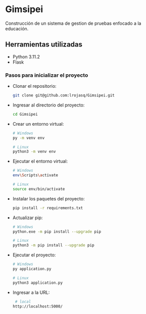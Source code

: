 # Gimsipei
 Construcción de un sistema de gestion de pruebas enfocado a la educación.

## Herramientas utilizadas
* Python 3.11.2
* Flask

### Pasos para inicializar el proyecto ###
* Clonar el repositorio:
    ```bash
    git clone git@github.com:lrojasq/Gimsipei.git
    ```
* Ingresar al directorio del proyecto:
    ```bash
    cd Gimsipei
    ```
* Crear un entorno virtual:
    ```bash
    # Windows
    py -m venv env
  
    # Linux
    python3 -m venv env
    ```
* Ejecutar el entorno virtual:
    ```bash
    # Windows
    env\Scripts\activate

    # Linux
    source env/bin/activate
    ```
* Instalar los paquetes del proyecto:
    ```bash
    pip install -r requirements.txt
    ```
* Actualizar pip:
    ```bash
    # Windows
    python.exe -m pip install --upgrade pip

    # Linux
    python3 -m pip install --upgrade pip
    ```
* Ejecutar el proyecto:
    ```bash
    # Windows
    py application.py

    # Linux
    python3 application.py
    ```
* Ingresar a la URL:
    ```bash
     # local 
    http://localhost:5000/
    ```

